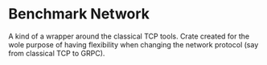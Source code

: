 # Benchmark Network

A kind of a wrapper around the classical TCP tools. Crate created for the wole purpose of having flexibility when changing the network protocol (say from classical TCP to GRPC).
